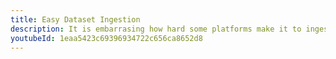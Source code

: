 ```yaml
---
title: Easy Dataset Ingestion
description: It is embarrasing how hard some platforms make it to ingest your data.  Our process lets you keep the data in its existing format and we'll take care of the rest.
youtubeId: 1eaa5423c69396934722c656ca8652d8
---
```


